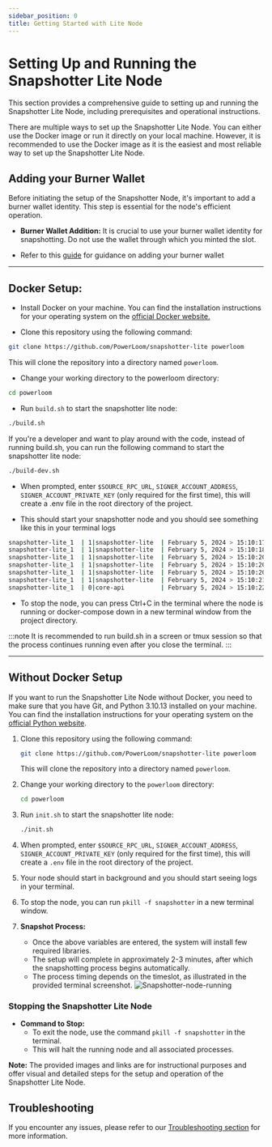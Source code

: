 ```yaml
---
sidebar_position: 0
title: Getting Started with Lite Node
---
```

# Setting Up and Running the Snapshotter Lite Node

This section provides a comprehensive guide to setting up and running the Snapshotter Lite Node, including prerequisites and operational instructions.

There are multiple ways to set up the Snapshotter Lite Node. You can either use the Docker image or run it directly on your local machine. However, it is recommended to use the Docker image as it is the easiest and most reliable way to set up the Snapshotter Lite Node.

## Adding your Burner Wallet

Before initiating the setup of the Snapshotter Node, it's important to add a burner wallet identity. This step is essential for the node's efficient operation.

- **Burner Wallet Addition:** It is crucial to use your burner wallet identity for snapshotting. Do not use the wallet through which you minted the slot.

- Refer to this [guide](#) for guidance on adding your burner wallet

---

## Docker Setup:

- Install Docker on your machine. You can find the installation instructions for your operating system on the [official Docker website.](https://docs.docker.com/get-docker/)

- Clone this repository using the following command:

```bash 
git clone https://github.com/PowerLoom/snapshotter-lite powerloom
```

This will clone the repository into a directory named `powerloom`.

- Change your working directory to the powerloom directory:

```bash
cd powerloom
```

- Run `build.sh` to start the snapshotter lite node:

```bash
./build.sh
```
If you're a developer and want to play around with the code, instead of running build.sh, you can run the following command to start the snapshotter lite node:

```bash
./build-dev.sh
```

- When prompted, enter `$SOURCE_RPC_URL`, `SIGNER_ACCOUNT_ADDRESS`, `SIGNER_ACCOUNT_PRIVATE_KEY` (only required for the first time), this will create a .env file in the root directory of the project.

- This should start your snapshotter node and you should see something like this in your terminal logs

```bash
snapshotter-lite_1  | 1|snapshotter-lite  | February 5, 2024 > 15:10:17 | INFO | Current block: 2208370| {'module': 'EventDetector'}
snapshotter-lite_1  | 1|snapshotter-lite  | February 5, 2024 > 15:10:18 | DEBUG | Set source chain block time to 12.0| {'module': 'ProcessDistributor'}
snapshotter-lite_1  | 1|snapshotter-lite  | February 5, 2024 > 15:10:20 | INFO | Snapshotter enabled: True| {'module': 'ProcessDistributor'}
snapshotter-lite_1  | 1|snapshotter-lite  | February 5, 2024 > 15:10:20 | INFO | Snapshotter slot is set to 1| {'module': 'ProcessDistributor'}
snapshotter-lite_1  | 1|snapshotter-lite  | February 5, 2024 > 15:10:20 | INFO | Snapshotter enabled: True| {'module': 'ProcessDistributor'}
snapshotter-lite_1  | 1|snapshotter-lite  | February 5, 2024 > 15:10:21 | INFO | Snapshotter active: True| {'module': 'ProcessDistributor'}
snapshotter-lite_1  | 0|core-api          | February 5, 2024 > 15:10:22 | INFO | 127.0.0.1:59776 - "GET /health HTTP/1.1" 200 | {} 
```

- To stop the node, you can press Ctrl+C in the terminal where the node is running or docker-compose down in a new terminal window from the project directory.

:::note
It is recommended to run build.sh in a screen or tmux session so that the process continues running even after you close the terminal.
:::

---
## Without Docker Setup


If you want to run the Snapshotter Lite Node without Docker, you need to make sure that you have Git, and Python 3.10.13 installed on your machine. You can find the installation instructions for your operating system on the [official Python website](https://www.python.org/downloads/).

1. Clone this repository using the following command:
   ```bash
   git clone https://github.com/PowerLoom/snapshotter-lite powerloom
   ```
    This will clone the repository into a directory named `powerloom`.
  
2. Change your working directory to the `powerloom` directory:
   ```bash
   cd powerloom
   ```

3. Run `init.sh` to start the snapshotter lite node:
   ```bash
   ./init.sh
   ```

4. When prompted, enter `$SOURCE_RPC_URL`, `SIGNER_ACCOUNT_ADDRESS`, `SIGNER_ACCOUNT_PRIVATE_KEY` (only required for the first time), this will create a `.env` file in the root directory of the project.

5. Your node should start in background and you should start seeing logs in your terminal.
6. To stop the node, you can run `pkill -f snapshotter` in a new terminal window.

1. **Snapshot Process:**
   - Once the above variables are entered, the system will install few required libraries. 
   - The setup will complete in approximately 2-3 minutes, after which the snapshotting process begins automatically.
   - The process timing depends on the timeslot, as illustrated in the provided terminal screenshot.
  ![Snapshotter-node-running](/images/snapshotter-node-running-terminal.png)

### Stopping the Snapshotter Lite Node

- **Command to Stop:**
  - To exit the node, use the command `pkill -f snapshotter` in the terminal.
  - This will halt the running node and all associated processes. 

**Note:** The provided images and links are for instructional purposes and offer visual and detailed steps for the setup and operation of the Snapshotter Lite Node.

## Troubleshooting

If you encounter any issues, please refer to our [Troubleshooting section](./Troubleshooting.md) for more information. 
